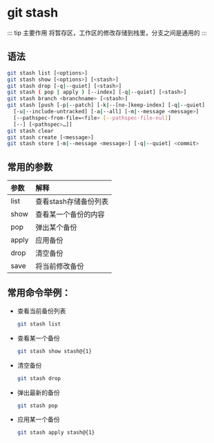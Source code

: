 # git stash

::: tip 主要作用
将暂存区，工作区的修改存储到栈里，分支之间是通用的
:::

## 语法

```bash
git stash list [<options>]
git stash show [<options>] [<stash>]
git stash drop [-q|--quiet] [<stash>]
git stash ( pop | apply ) [--index] [-q|--quiet] [<stash>]
git stash branch <branchname> [<stash>]
git stash [push [-p|--patch] [-k|--[no-]keep-index] [-q|--quiet]
  [-u|--include-untracked] [-a|--all] [-m|--message <message>]
  [--pathspec-from-file=<file> [--pathspec-file-nul]]
  [--] [<pathspec>…​]]
git stash clear
git stash create [<message>]
git stash store [-m|--message <message>] [-q|--quiet] <commit>
```

## 常用的参数

| 参数    | 解释            |
|:----- |:------------- |
| list  | 查看stash存储备份列表 |
| show  | 查看某一个备份的内容    |
| pop   | 弹出某个备份        |
| apply | 应用备份          |
| drop  | 清空备份          |
| save  | 将当前修改备份       |

## 常用命令举例：

- 查看当前备份列表
  
  ```bash
  git stash list
  ```

- 查看某一个备份
  
  ```bash
  git stash show stash@{1}
  ```

- 清空备份
  
  ```bash
  git stash drop
  ```

- 弹出最新的备份
  
  ```bash
  git stash pop
  ```

- 应用某一个备份
  
  ```bash
  git stash apply stash@{1}
  ```
